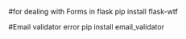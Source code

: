 
#for dealing with Forms in flask
pip install flask-wtf

#Email validator error
pip install email_validator